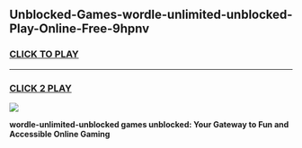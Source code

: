 
## Unblocked-Games-wordle-unlimited-unblocked-Play-Online-Free-9hpnv
<h3>
<a href="https://premium76.site?title=wordle-unlimited-unblocked&ref=26A">CLICK TO PLAY</a></h3>
<hr>

<h3>
<a href="https://premium76.site?title=wordle-unlimited-unblocked&ref=26A">CLICK 2 PLAY</a>
  
</h3>

<a href="https://premium76.site?title=wordle-unlimited-unblocked&ref=26A"><img src="https://clearcache.store/games.png"></a>


**wordle-unlimited-unblocked games unblocked: Your Gateway to Fun and Accessible Online Gaming**

